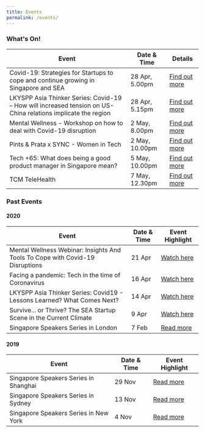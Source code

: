 ```yaml
---
title: Events
permalink: /events/
---
```


### What's On!

| Event  | Date & Time | Details |
|---|---|---|
| Covid-19: Strategies for Startups to cope and continue growing in Singapore and SEA | 28 Apr, 5.00pm  |  [Find out more](https://event.edb.gov.sg/startup-covid-strategies?source=Partner) |
| LKYSPP Asia Thinker Series: Covid-19 – How will increased tension on US-China relations implicate the region | 28 Apr, 5.15pm  |  [Find out more](http://www.fb.com/nuslkyspp/live) |
| Mental Wellness - Workshop on how to deal with Covid-19 disruption | 2 May, 8.00pm  | [Find out more](https://www.singaporeglobalnetwork.com/events/mentalwellness2) |
| Pints & Prata x SYNC - Women in Tech | 2 May, 10.00pm  |  [Find out more](https://www.singaporeglobalnetwork.com/events/pintsprata1) |
| Tech +65: What does being a good product manager in Singapore mean?  | 5 May, 10.00pm  | [Find out more](https://go.gov.sg/tech65-liveama) |
| TCM TeleHealth | 7 May, 12.30pm  | [Find out more](https://www.singaporeglobalnetwork.com/events/tcm-telehealth) |

### Past Events

#### 2020

| Event  | Date & Time | Event Highlight |
|---|---|---| 
| Mental Wellness Webinar: Insights And Tools To Cope with Covid-19 Disruptions | 21 Apr | [Watch here](https://youtu.be/l1jOD4KvSK8) |
| Facing a pandemic: Tech in the time of Coronavirus | 16 Apr | [Watch here](https://youtu.be/ltsAlBM6Gvs) |
| LKYSPP Asia Thinker Series: Covid19 - Lessons Learned? What Comes Next? | 14 Apr | [Watch here](https://www.facebook.com/nuslkyspp/videos/515163069176839/) |
| Survive... or Thrive? The SEA Startup Scene in the Current Climate | 9 Apr | [Watch here](https://youtu.be/mNguMfFilvc) |
| Singapore Speakers Series in London | 7 Feb | [Read more](https://www.singaporeglobalnetwork.com/events/ssslondon-feb2020) |

#### 2019

| Event  | Date & Time | Event Highlight |
|---|---|---|
| Singapore Speakers Series in Shanghai | 29 Nov | [Read more](https://www.singaporeglobalnetwork.com/events/ssssh-nov2019) |
| Singapore Speakers Series in Sydney  | 13 Nov | [Read more](https://www.singaporeglobalnetwork.com/events/ssssyd-nov2019) |
| Singapore Speakers Series in New York | 4 Nov | [Read more](https://www.singaporeglobalnetwork.com/events/sssny-nov2019) |


